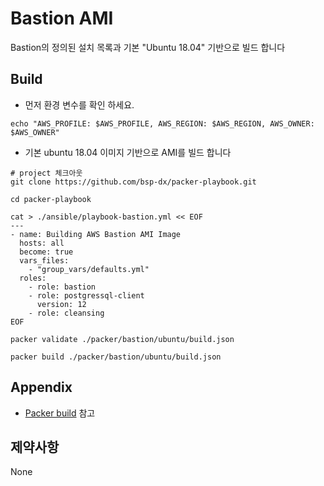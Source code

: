 # Bastion AMI

Bastion의 정의된 설치 목록과 기본 "Ubuntu 18.04" 기반으로 빌드 합니다 


Build
----------
- 먼저 환경 변수를 확인 하세요.
```shell
echo "AWS_PROFILE: $AWS_PROFILE, AWS_REGION: $AWS_REGION, AWS_OWNER: $AWS_OWNER"
```
- 기본 ubuntu 18.04 이미지 기반으로 AMI를 빌드 합니다 
```shell
# project 체크아웃
git clone https://github.com/bsp-dx/packer-playbook.git

cd packer-playbook

cat > ./ansible/playbook-bastion.yml << EOF
---
- name: Building AWS Bastion AMI Image
  hosts: all
  become: true
  vars_files:
    - "group_vars/defaults.yml"
  roles:
    - role: bastion
    - role: postgressql-client
      version: 12
    - role: cleansing
EOF

packer validate ./packer/bastion/ubuntu/build.json

packer build ./packer/bastion/ubuntu/build.json
```

Appendix
----------

- [Packer build](ubuntu/build.json) 참고 

제약사항
----------
None
